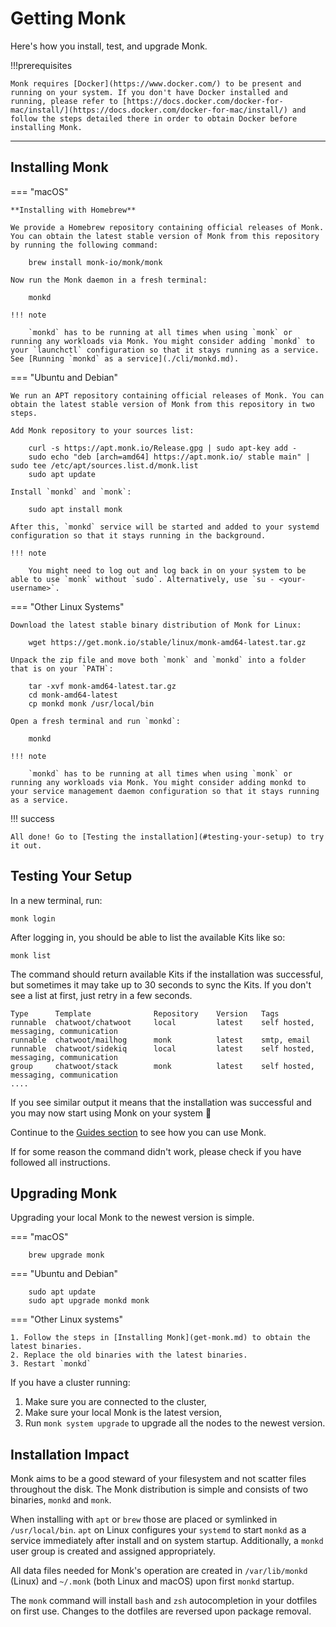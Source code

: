# Getting Monk

Here's how you install, test, and upgrade Monk.

!!!prerequisites

    Monk requires [Docker](https://www.docker.com/) to be present and running on your system. If you don't have Docker installed and running, please refer to ​[https://docs.docker.com/docker-for-mac/install/](​https://docs.docker.com/docker-for-mac/install/) and follow the steps detailed there in order to obtain Docker before installing Monk.

---

## Installing Monk

=== "macOS"

    **Installing with Homebrew**

    We provide a Homebrew repository containing official releases of Monk. You can obtain the latest stable version of Monk from this repository by running the following command:

        brew install monk-io/monk/monk

    Now run the Monk daemon in a fresh terminal:

        monkd

    !!! note

        `monkd` has to be running at all times when using `monk` or running any workloads via Monk. You might consider adding `monkd` to your `launchctl` configuration so that it stays running as a service. See [Running `monkd` as a service](./cli/monkd.md).

=== "Ubuntu and Debian"

    We run an APT repository containing official releases of Monk. You can obtain the latest stable version of Monk from this repository in two steps.

    Add Monk repository to your sources list:

        curl -s https://apt.monk.io/Release.gpg | sudo apt-key add -
        sudo echo "deb [arch=amd64] https://apt.monk.io/ stable main" | sudo tee /etc/apt/sources.list.d/monk.list
        sudo apt update

    Install `monkd` and `monk`:

        sudo apt install monk

    After this, `monkd` service will be started and added to your systemd configuration so that it stays running in the background.

    !!! note

        You might need to log out and log back in on your system to be able to use `monk` without `sudo`. Alternatively, use `su - <your-username>`.

=== "Other Linux Systems"

    Download the latest stable binary distribution of Monk for Linux:

        wget https://get.monk.io/stable/linux/monk-amd64-latest.tar.gz

    Unpack the zip file and move both `monk` and `monkd` into a folder that is on your `PATH`:

        tar -xvf monk-amd64-latest.tar.gz
        cd monk-amd64-latest
        cp monkd monk /usr/local/bin

    Open a fresh terminal and run `monkd`:

        monkd

    !!! note

        `monkd` has to be running at all times when using `monk` or running any workloads via Monk. You might consider adding monkd to your service management daemon configuration so that it stays running as a service.

!!! success

    All done! Go to [Testing the installation](#testing-your-setup) to try it out.

## Testing Your Setup

In a new terminal, run:

    monk login

After logging in, you should be able to list the available Kits like so:

    monk list

The command should return available Kits if the installation was successful, but sometimes it may take up to 30 seconds to sync the Kits. If you don't see a list at first, just retry in a few seconds.

    Type      Template              Repository    Version   Tags
    runnable  chatwoot/chatwoot     local         latest    self hosted, messaging, communication
    runnable  chatwoot/mailhog      monk          latest    smtp, email
    runnable  chatwoot/sidekiq      local         latest    self hosted, messaging, communication
    group     chatwoot/stack        monk          latest    self hosted, messaging, communication
    ....

If you see similar output it means that the installation was successful and you may now start using Monk on your system 🎉

Continue to the [Guides section](guides/running-templates.md) to see how you can use Monk.

If for some reason the command didn't work, please check if you have followed all instructions.

## Upgrading Monk

Upgrading your local Monk to the newest version is simple.

=== "macOS"

        brew upgrade monk

=== "Ubuntu and Debian"

        sudo apt update
        sudo apt upgrade monkd monk

=== "Other Linux systems"

    1. Follow the steps in [Installing Monk](get-monk.md) to obtain the latest binaries.
    2. Replace the old binaries with the latest binaries.
    3. Restart `monkd`

If you have a cluster running:

1. Make sure you are connected to the cluster,
2. Make sure your local Monk is the latest version,
3. Run `monk system upgrade` to upgrade all the nodes to the newest version.

## Installation Impact

Monk aims to be a good steward of your filesystem and not scatter files throughout the disk. The Monk distribution is simple and consists of two binaries, `monkd` and `monk`. 

When installing with `apt` or `brew` those are placed or symlinked in `/usr/local/bin`. `apt` on Linux configures your `systemd` to start `monkd` as a service immediately after install and on system startup. Additionally, a `monkd` user group is created and assigned appropriately.

All data files needed for Monk's operation are created in `/var/lib/monkd` (Linux) and `~/.monk` (both Linux and macOS) upon first `monkd` startup.

The `monk` command will install `bash` and `zsh` autocompletion in your dotfiles on first use. Changes to the dotfiles are reversed upon package removal.
